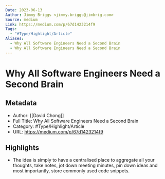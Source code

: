 ```yaml
---
Date: 2023-06-13
Author: Jimmy Briggs <jimmy.briggs@jimbrig.com>
Source: medium
Link: https://medium.com/p/67d1423214f9
Tags:
  - "#Type/Highlight/Article"
Aliases:
  - Why All Software Engineers Need a Second Brain
  - Why All Software Engineers Need a Second Brain
---
```

# Why All Software Engineers Need a Second Brain

## Metadata
- Author: [[David Chong]]
- Full Title: Why All Software Engineers Need a Second Brain
- Category: #Type/Highlight/Article
- URL: https://medium.com/p/67d1423214f9

## Highlights
- The idea is simply to have a centralised place to aggregate all your thoughts, take notes, jot down meeting minutes, pin down ideas and most importantly, store commonly used code snippets.
